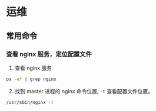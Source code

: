# 运维

## 常用命令

### 查看 nginx 服务，定位配置文件

1. 查看 nginx 服务

```bash
ps -ef | grep nginx
```
2. 找到 master 进程的 nginx 命令位置, `-t` 查看配置文件位置。

```bash
/usr/sbin/nginx -t
```
